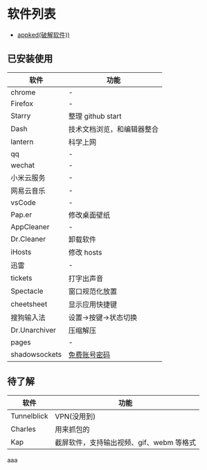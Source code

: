 # 软件列表

- [appked(破解软件))](https://www.macbed.com/)

## 已安装使用

| 软件          | 功能                               |
| ------------- | ---------------------------------- |
| chrome        | -                                  |
| Firefox       | -                                  |
| Starry        | 整理 github start                  |
| Dash          | 技术文档浏览，和编辑器整合         |
| lantern       | 科学上网                           |
| qq            | -                                  |
| wechat        | -                                  |
| 小米云服务    | -                                  |
| 网易云音乐    | -                                  |
| vsCode        | -                                  |
| Pap.er        | 修改桌面壁纸                       |
| AppCleaner    | -                                  |
| Dr.Cleaner    | 卸载软件                           |
| iHosts        | 修改 hosts                         |
| 迅雷          | -                                  |
| tickets       | 打字出声音                         |
| Spectacle     | 窗口规范化放置                     |
| cheetsheet    | 显示应用快捷键                     |
| 搜狗输入法    | 设置->按键->状态切换               |
| Dr.Unarchiver | 压缩解压                           |
| pages         | -                                  |
| shadowsockets | [免费账号密码](http://free-ss.cf/) |

## 待了解

| 软件        | 功能                                     |
| ----------- | ---------------------------------------- |
| Tunnelblick | VPN(没用到)                              |
| Charles     | 用来抓包的                               |
| Kap         | 截屏软件，支持输出视频、gif、webm 等格式 |

aaa
